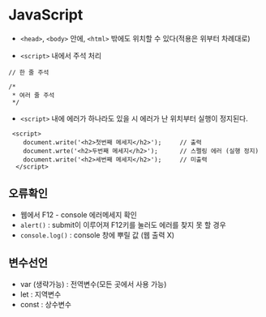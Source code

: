 # JavaScript
- `<head>`, `<body>` 안에, `<html>` 밖에도 위치할 수 있다(적용은 위부터 차례대로)

- `<script>` 내에서 주석 처리
```
// 한 줄 주석

/*
 * 여러 줄 주석
 */
```

- `<script>` 내에 에러가 하나라도 있을 시 에러가 난 위치부터 실행이 정지된다.
```
 <script>
    document.write('<h2>첫번째 메세지</h2>');     // 출력
    document.wrte('<h2>두번째 메세지</h2>');      // 스펠링 에러 (실행 정지)
    document.write('<h2>세번째 메세지</h2>');     // 미출력
  </script>
```

## 오류확인
- 웹에서 F12 - console 에러메세지 확인
- `alert()` : submit이 이루어져 F12키를 눌러도 에러를 찾지 못 할 경우 
- `console.log()` : console 창에 뿌릴 값 (웹 출력 X)

## 변수선언
  - var (생략가능) : 전역변수(모든 곳에서 사용 가능)
  - let : 지역변수
  - const : 상수변수
